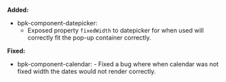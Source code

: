 **Added:**
  - bpk-component-datepicker:
    - Exposed property `fixedWidth` to datepicker for when used will correctly fit the pop-up container correctly.

**Fixed:**
   - bpk-component-calendar:
    - Fixed a bug where when calendar was not fixed width the dates would not render correctly.